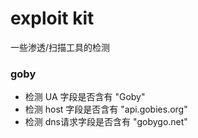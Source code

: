 # exploit kit
一些渗透/扫描工具的检测

###  goby
- 检测 UA 字段是否含有 "Goby"
- 检测 host 字段是否含有 "api.gobies.org"
- 检测 dns请求字段是否含有 "gobygo.net"
